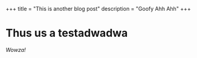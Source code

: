 +++
title = "This is another blog post"
description = "Goofy Ahh Ahh"
+++

# Thus us a testadwadwa
<p><i>Wowza!</i></p>

